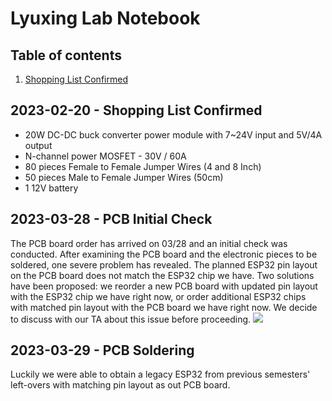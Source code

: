 # Lyuxing Lab Notebook
## Table of contents
1. [Shopping List Confirmed](#ShoppingListConfirmed)


## 2023-02-20 - Shopping List Confirmed <a name="ShoppingListConfirmed"></a> 
- 20W DC-DC buck converter power module with 7~24V input and 5V/4A output
- N-channel power MOSFET - 30V / 60A
- 80 pieces Female to Female Jumper Wires (4 and 8 Inch)
- 50 pieces Male to Female Jumper Wires (50cm)
- 1 12V battery


## 2023-03-28 - PCB Initial Check
The PCB board order has arrived on 03/28 and an initial check was conducted. After examining the PCB board and the electronic pieces to be soldered, one severe problem has revealed. The planned ESP32 pin layout on the PCB board does not match the ESP32 chip we have. Two solutions have been proposed: we reorder a new PCB board with updated pin layout with the ESP32 chip we have right now, or order additional ESP32 chips with matched pin layout with the PCB board we have right now. We decide to discuss with our TA about this issue before proceeding. 
![](PCB_unsoldered.jpg)

## 2023-03-29 - PCB Soldering
Luckily we were able to obtain a legacy ESP32 from previous semesters' left-overs with matching pin layout as out PCB board.
